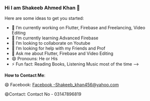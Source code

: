 ### Hi I am Shakeeb Ahmed Khan 👋


Here are some ideas to get you started:

- 🔭 I’m currently working on Flutter, Firebase and Freelancing, Video Editing
- 🌱 I’m currently learning Advanced Firebase 
- 👯 I’m looking to collaborate on Youtube
- 🤔 I’m looking for help with my Friends and Prof
- 💬 Ask me about Flutter, Firebase and Video Editing
- 😄 Pronouns: He or His
- ⚡ Fun fact: Reading Books, Listening Music most of the time
-->

**How to Contact Me**:

😄 Facebook:
[Facebook -Shakeeb_khan456@yahoo.com](Shakeeb_khan456@yahoo.com)

😄Contact:
Contact No - 03147896819

